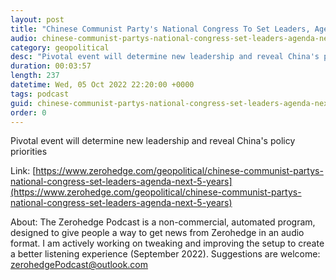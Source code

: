 ```yaml
---
layout: post
title: "Chinese Communist Party's National Congress To Set Leaders, Agenda For Next 5 Years"
audio: chinese-communist-partys-national-congress-set-leaders-agenda-next-5-years-0
category: geopolitical
desc: "Pivotal event will determine new leadership and reveal China's policy priorities"
duration: 00:03:57
length: 237
datetime: Wed, 05 Oct 2022 22:20:00 +0000
tags: podcast
guid: chinese-communist-partys-national-congress-set-leaders-agenda-next-5-years-0
order: 0
---
```

Pivotal event will determine new leadership and reveal China's policy priorities

Link: [https://www.zerohedge.com/geopolitical/chinese-communist-partys-national-congress-set-leaders-agenda-next-5-years](https://www.zerohedge.com/geopolitical/chinese-communist-partys-national-congress-set-leaders-agenda-next-5-years)

About: The Zerohedge Podcast is a non-commercial, automated program, designed to give people a way to get news from Zerohedge in an audio format.  I am actively working on tweaking and improving the setup to create a better listening experience (September 2022).  Suggestions are welcome: [zerohedgePodcast@outlook.com](mailto:zerohedgePodcast@outlook.com)